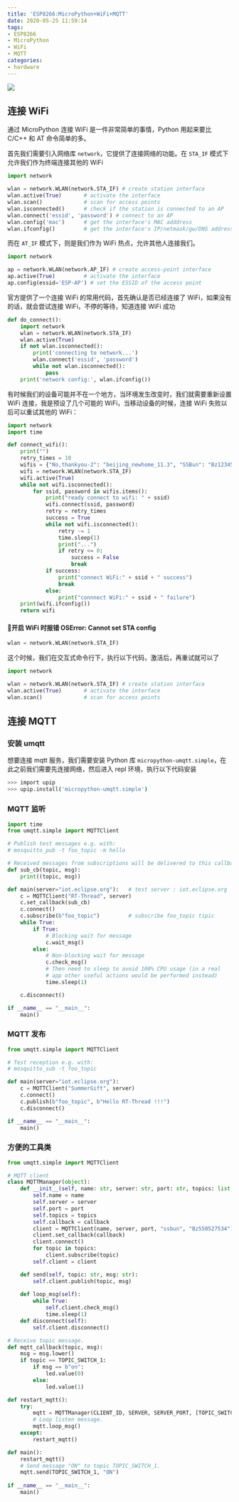 ```yaml
---
title: 'ESP8266:MicroPython+WiFi+MQTT'
date: 2020-05-25 11:59:14
tags:
- ESP8266
- MicroPython
- WiFi
- MQTT
categories:
- hardware
---
```


![](https://ssbun-lot.oss-cn-beijing.aliyuncs.com/img/20200525174425.png)

## 连接 WiFi

通过 MicroPython 连接 WiFi 是一件非常简单的事情，Python 用起来要比 C/C++ 和 AT 命令简单的多。

首先我们需要引入网络库 `network`，它提供了连接网络的功能。在 `STA_IF` 模式下允许我们作为终端连接其他的 WiFi

```Python
import network

wlan = network.WLAN(network.STA_IF) # create station interface
wlan.active(True)       # activate the interface
wlan.scan()             # scan for access points
wlan.isconnected()      # check if the station is connected to an AP
wlan.connect('essid', 'password') # connect to an AP
wlan.config('mac')      # get the interface's MAC adddress
wlan.ifconfig()         # get the interface's IP/netmask/gw/DNS addresses
```

而在 `AT_IF` 模式下，则是我们作为 WiFi 热点，允许其他人连接我们。

```Python
import network

ap = network.WLAN(network.AP_IF) # create access-point interface
ap.active(True)         # activate the interface
ap.config(essid='ESP-AP') # set the ESSID of the access point
```

官方提供了一个连接 WiFi 的常用代码，首先确认是否已经连接了 WiFi，如果没有的话，就会尝试连接 WiFi，不停的等待，知道连接 WiFi 成功

```Python
def do_connect():
    import network
    wlan = network.WLAN(network.STA_IF)
    wlan.active(True)
    if not wlan.isconnected():
        print('connecting to network...')
        wlan.connect('essid', 'password')
        while not wlan.isconnected():
            pass
    print('network config:', wlan.ifconfig())
```

有时候我们的设备可能并不在一个地方，当环境发生改变时，我们就需要重新设置 WiFi 连接，我是预设了几个可能的 WiFi，当移动设备的时候，连接 WiFi 失败以后可以重试其他的 WiFi：

```Python
import network
import time

def connect_wifi():
    print("")
    retry_times = 10
    wifis = {"No,thankyou-2": "beijing_newhome_11.3", "SSBun": "Bz123456"}
    wifi = network.WLAN(network.STA_IF)
    wifi.active(True)
    while not wifi.isconnected():
        for ssid, password in wifis.items():
            print("ready connect to wifi: " + ssid)
            wifi.connect(ssid, password)
            retry = retry_times
            success = True
            while not wifi.isconnected():
                retry -= 1
                time.sleep(1)
                print("...")
                if retry <= 0:
                    success = False
                    break
            if success:
                print("connect WiFi:" + ssid + " success")
                break
            else:
                print("connnect WiFi:" + ssid + " failure")
    print(wifi.ifconfig())
    return wifi
```

#### 💢开启 WiFi 时报错 OSError: Cannot set STA config

```python
wlan = network.WLAN(network.STA_IF)
```

这个时候，我们在交互式命令行下，执行以下代码，激活后，再重试就可以了

```python
import network

wlan = network.WLAN(network.STA_IF) # create station interface
wlan.active(True)       # activate the interface
wlan.scan()             # scan for access points
```

## 连接 MQTT

### 安装 umqtt

想要连接 mqtt 服务，我们需要安装 Python 库 `micropython-umqtt.simple`，在此之前我们需要先连接网络，然后进入 repl 环境，执行以下代码安装

```bash
>>> import upip
>>> upip.install('micropython-umqtt.simple')
```

### MQTT 监听

```Python
import time
from umqtt.simple import MQTTClient

# Publish test messages e.g. with:
# mosquitto_pub -t foo_topic -m hello

# Received messages from subscriptions will be delivered to this callback
def sub_cb(topic, msg):
    print((topic, msg))

def main(server="iot.eclipse.org"):   # test server : iot.eclipse.org
    c = MQTTClient("RT-Thread", server)
    c.set_callback(sub_cb)
    c.connect()
    c.subscribe(b"foo_topic")         # subscribe foo_topic tipic
    while True:
        if True:
            # Blocking wait for message
            c.wait_msg()
        else:
            # Non-blocking wait for message
            c.check_msg()
            # Then need to sleep to avoid 100% CPU usage (in a real
            # app other useful actions would be performed instead)
            time.sleep(1)

    c.disconnect()

if __name__ == "__main__":
    main()
```

### MQTT 发布

```Python
from umqtt.simple import MQTTClient

# Test reception e.g. with:
# mosquitto_sub -t foo_topic

def main(server="iot.eclipse.org"):
    c = MQTTClient("SummerGift", server)
    c.connect()
    c.publish(b"foo_topic", b"Hello RT-Thread !!!")
    c.disconnect()

if __name__ == "__main__":
    main()
```

### 方便的工具类

```Python
from umqtt.simple import MQTTClient

# MQTT client
class MQTTManager(object):
    def __init__(self, name: str, server: str, port: str, topics: list, callback):
        self.name = name
        self.server = server
        self.port = port
        self.topics = topics
        self.callback = callback
        client = MQTTClient(name, server, port, "ssbun", "Bz550527534")
        client.set_callback(callback)
        client.connect()
        for topic in topics:
            client.subscribe(topic)
        self.client = client

    def send(self, topic: str, msg: str):
        self.client.publish(topic, msg)
    
    def loop_msg(self):
        while True:            
            self.client.check_msg()
            time.sleep(1)
    def disconnect(self):
        self.client.disconnect()

# Receive topic message.
def mqtt_callback(topic, msg):
    msg = msg.lower()
    if topic == TOPIC_SWITCH_1:
        if msg == b"on":
            led.value(0)
        else:
            led.value(1)

def restart_mqtt():
    try:
        mqtt = MQTTManager(CLIENT_ID, SERVER, SERVER_PORT, [TOPIC_SWITCH_1], mqtt_callback)
        # Loop listen message.
        mqtt.loop_msg()
    except:
        restart_mqtt()

def main():
    restart_mqtt()
    # Send message "ON" to topic TOPIC_SWITCH_1.
    mqtt.send(TOPIC_SWITCH_1, "ON")
        
if __name__ == "__main__":
    main()
```